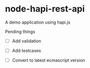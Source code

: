 # node-hapi-rest-api
A demo application using hapi.js


Pending things
* [ ] Add validation
* [ ] Add testcases
* [ ] Convert to latest ecmascript version



